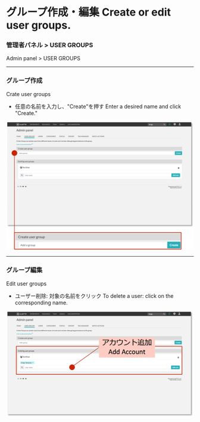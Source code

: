 # グループ作成・編集 Create or edit user groups.
### 管理者パネル > USER GROUPS
Admin panel > USER GROUPS

---

### グループ作成
Crate user groups

- 任意の名前を入力し、"Create"を押す 
 Enter a desired name and click "Create."

![image](https://github.com/naist-eln/eln/blob/main/manual/Photo/Create_or_Edit_User_Groups-1.png)

---

### グループ編集
Edit user groups

- ユーザー削除: 対象の名前をクリック
 To delete a user: click on the corresponding name.

![image](https://github.com/naist-eln/eln/blob/main/manual/Photo/Create_or_Edit_User_Groups-2.png)
